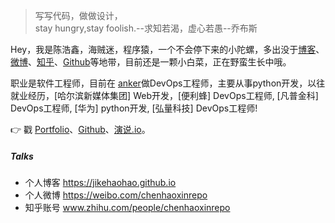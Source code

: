> 写写代码，做做设计，  
> stay hungry,stay foolish.--求知若渴，虚心若愚--乔布斯

Hey，我是陈浩鑫，海贼迷，程序猿，一个不会停下来的小陀螺，多出没于[博客](https://jikehaohao.github.io/)、[微博](https://weibo.com/chenhaoxinrepo)、[知乎](https://www.zhihu.com/people/chenhaoxinrepo/)、[Github](https://github.com/jikehaohao)等地带，目前还是一颗小白菜，正在野蛮生长中哦。

职业是软件工程师，目前在 [anker](https://www.anker.com.cn/)做DevOps工程师，主要从事python开发，以往就业经历，[哈尔滨新媒体集团] Web开发，[便利蜂] DevOps工程师, [凡普金科] DevOps工程师, [华为] python开发, [弘量科技] DevOps工程师!

👉 戳 [Portfolio](/portfolio)、[Github](https://github.com/jikehaohao)、[演说.io](https://zhuanlan.zhihu.com/p/21280918)。


##### Talks

- 个人博客 https://jikehaohao.github.io
- 个人微博 https://weibo.com/chenhaoxinrepo
- 知乎账号 www.zhihu.com/people/chenhaoxinrepo


[1]: //jikehaohao.github.io
[2]: //weibo.com/chenhaoxinrepo
[3]: www.zhihu.com/people/chenhaoxinrepo

